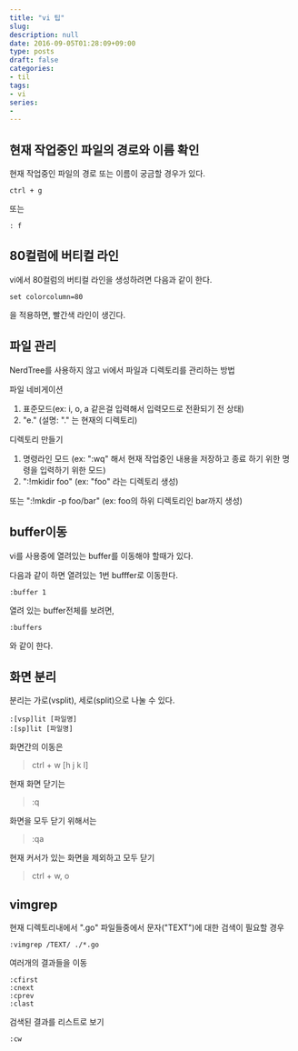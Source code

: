```yaml
---
title: "vi 팁"
slug: 
description: null
date: 2016-09-05T01:28:09+09:00
type: posts
draft: false 
categories:
- til
tags:
- vi
series:
-
---
```


현재 작업중인 파일의 경로와 이름 확인
---

현재 작업중인 파일의 경로 또는 이름이 궁금할 경우가 있다.  

```
ctrl + g  
```

또는  

```
: f
```

80컬럼에 버티컬 라인
---

vi에서 80컬럼의 버티컬 라인을 생성하려면 다음과 같이 한다.

```
set colorcolumn=80
```

을 적용하면, 빨간색 라인이 생긴다.  

파일 관리
---

NerdTree를 사용하지 않고 vi에서 파일과 디렉토리를 관리하는 방법 

파일 네비게이션  

1. 표준모드(ex: i, o, a 같은걸 입력해서 입력모드로 전환되기 전 상태)  
2. "e." (설명: "." 는 현재의 디렉토리)  

디렉토리 만들기  

1. 명령라인 모드 (ex: ":wq" 해서 현재 작업중인 내용을 저장하고 종료 하기 위한 명령을 입력하기 위한 모드)  
2. ":!mkidir foo" (ex: "foo" 라는 디렉토리 생성)  

또는 ":!mkdir -p foo/bar" (ex: foo의 하위 디렉토리인 bar까지 생성)


buffer이동  
---

vi를 사용중에 열려있는 buffer를 이동해야 할때가 있다.  

다음과 같이 하면 열려있는 1번 bufffer로 이동한다.  

```
:buffer 1  
```

열려 있는 buffer전체를 보려면,  

```
:buffers  
```

와 같이 한다.  

화면 분리  
---

분리는 가로(vsplit), 세로(split)으로 나눌 수 있다.

```
:[vsp]lit [파일명]  
:[sp]lit [파일명]  
```

화면간의 이동은  

> ctrl + w [h j k l]

현재 화면 닫기는  

> :q

화면을 모두 닫기 위해서는  

> :qa

현재 커서가 있는 화면을 제외하고 모두 닫기  

> ctrl + w, o

vimgrep
---

현재 디렉토리내에서 ".go" 파일들중에서 문자("TEXT")에 대한  검색이 필요할 경우

```
:vimgrep /TEXT/ ./*.go
```

여러개의 결과들을 이동

```
:cfirst
:cnext
:cprev
:clast
```

검색된 결과를 리스트로 보기

```
:cw
```
